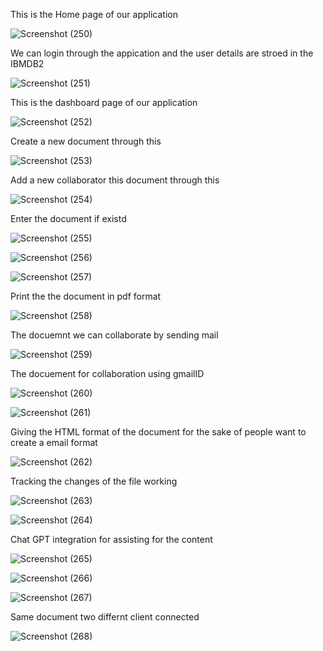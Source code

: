 This is the Home page of our application

![Screenshot (250)](https://github.com/smartinternz02/SBSPS-Challenge-10339-CloudCollabEdit-Empowering-Seamless-Document-Collaboration/assets/98992534/a720276e-0439-4f5e-bb35-6418a0a4d9cf)

We can login through the appication and the user details are stroed in the IBMDB2

![Screenshot (251)](https://github.com/smartinternz02/SBSPS-Challenge-10339-CloudCollabEdit-Empowering-Seamless-Document-Collaboration/assets/98992534/5b059dde-9d1b-412a-9bc8-595386401d8e)


This is the dashboard page of our application

![Screenshot (252)](https://github.com/smartinternz02/SBSPS-Challenge-10339-CloudCollabEdit-Empowering-Seamless-Document-Collaboration/assets/98992534/2ec68f25-a6f5-47f9-8f68-e22c4b2cd50e)


Create a new document through this

![Screenshot (253)](https://github.com/smartinternz02/SBSPS-Challenge-10339-CloudCollabEdit-Empowering-Seamless-Document-Collaboration/assets/98992534/f55b4715-8026-472a-bc01-dc587c01c9e8)

Add a new collaborator this document through this

![Screenshot (254)](https://github.com/smartinternz02/SBSPS-Challenge-10339-CloudCollabEdit-Empowering-Seamless-Document-Collaboration/assets/98992534/8c12ef13-25cc-4602-9360-f4b5452bcd83)

Enter the document if existd

![Screenshot (255)](https://github.com/smartinternz02/SBSPS-Challenge-10339-CloudCollabEdit-Empowering-Seamless-Document-Collaboration/assets/98992534/a2224c94-32b5-461d-bdc2-7681bc598290)



![Screenshot (256)](https://github.com/smartinternz02/SBSPS-Challenge-10339-CloudCollabEdit-Empowering-Seamless-Document-Collaboration/assets/98992534/0960a315-ff2a-4301-8de4-c8adcfb9703a)


![Screenshot (257)](https://github.com/smartinternz02/SBSPS-Challenge-10339-CloudCollabEdit-Empowering-Seamless-Document-Collaboration/assets/98992534/486f816d-8dd7-46de-942a-833afd9a2495)

Print the the document in pdf format

![Screenshot (258)](https://github.com/smartinternz02/SBSPS-Challenge-10339-CloudCollabEdit-Empowering-Seamless-Document-Collaboration/assets/98992534/4f534007-9dfb-4d09-9b1a-a18321b8f513)

The docuemnt we can collaborate by sending mail

![Screenshot (259)](https://github.com/smartinternz02/SBSPS-Challenge-10339-CloudCollabEdit-Empowering-Seamless-Document-Collaboration/assets/98992534/e986f3b2-0b92-4e4d-9168-a19479348b56)

The docuement for collaboration using gmailID

![Screenshot (260)](https://github.com/smartinternz02/SBSPS-Challenge-10339-CloudCollabEdit-Empowering-Seamless-Document-Collaboration/assets/98992534/870db1b6-5ccf-4238-a8b1-50c0d6087e75)


![Screenshot (261)](https://github.com/smartinternz02/SBSPS-Challenge-10339-CloudCollabEdit-Empowering-Seamless-Document-Collaboration/assets/98992534/b326ba65-46da-4174-aceb-c39830b5b55c)

Giving the HTML format of the document for the sake of people want to create a email format

![Screenshot (262)](https://github.com/smartinternz02/SBSPS-Challenge-10339-CloudCollabEdit-Empowering-Seamless-Document-Collaboration/assets/98992534/2541e087-ff8e-4669-b5af-0d5973f25013)

Tracking the changes of the file working

![Screenshot (263)](https://github.com/smartinternz02/SBSPS-Challenge-10339-CloudCollabEdit-Empowering-Seamless-Document-Collaboration/assets/98992534/85907834-b97d-45ba-b533-327f8ade68a6)


![Screenshot (264)](https://github.com/smartinternz02/SBSPS-Challenge-10339-CloudCollabEdit-Empowering-Seamless-Document-Collaboration/assets/98992534/9c67566b-03a9-4739-a9d5-c00a7b0e8e20)

Chat GPT integration for assisting for the content

![Screenshot (265)](https://github.com/smartinternz02/SBSPS-Challenge-10339-CloudCollabEdit-Empowering-Seamless-Document-Collaboration/assets/98992534/26b8b77e-5466-4731-a257-2d4572b00732)



![Screenshot (266)](https://github.com/smartinternz02/SBSPS-Challenge-10339-CloudCollabEdit-Empowering-Seamless-Document-Collaboration/assets/98992534/20bd2fbe-2693-437e-bd41-d88017295a2d)


![Screenshot (267)](https://github.com/smartinternz02/SBSPS-Challenge-10339-CloudCollabEdit-Empowering-Seamless-Document-Collaboration/assets/98992534/afd95369-f83f-45e2-bcee-f9615b4dd4b4)

Same document two differnt client connected

![Screenshot (268)](https://github.com/smartinternz02/SBSPS-Challenge-10339-CloudCollabEdit-Empowering-Seamless-Document-Collaboration/assets/98992534/5462cb8a-2671-4109-82d5-214e55b4efdd)
